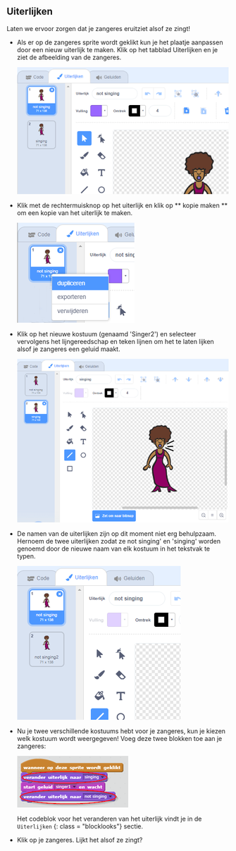 ## Uiterlijken

Laten we ervoor zorgen dat je zangeres eruitziet alsof ze zingt!

+ Als er op de zangeres sprite wordt geklikt kun je het plaatje aanpassen door een nieuw uiterlijk te maken. Klik op het tabblad Uiterlijken en je ziet de afbeelding van de zangeres.
    
    ![screenshot](images/band-singer-costume.png)

+ Klik met de rechtermuisknop op het uiterlijk en klik op ** kopie maken ** om een ​​kopie van het uiterlijk te maken.
    
    ![screenshot](images/band-singer-duplicate.png)

+ Klik op het nieuwe kostuum (genaamd 'Singer2') en selecteer vervolgens het lijngereedschap en teken lijnen om het te laten lijken alsof je zangeres een geluid maakt.
    
    ![screenshot](images/band-singer-click.png)

+ De namen van de uiterlijken zijn op dit moment niet erg behulpzaam. Hernoem de twee uiterlijken zodat ze not singing' en 'singing' worden genoemd door de nieuwe naam van elk kostuum in het tekstvak te typen.
    
    ![screenshot](images/band-singer-name.png)

+ Nu je twee verschillende kostuums hebt voor je zangeres, kun je kiezen welk kostuum wordt weergegeven! Voeg deze twee blokken toe aan je zangeres:
    
    ![screenshot](images/band-looks.png)
    
    Het codeblok voor het veranderen van het uiterlijk vindt je in de ` Uiterlijken ` {: class = "blocklooks"} sectie.

+ Klik op je zangeres. Lijkt het alsof ze zingt?